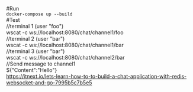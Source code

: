 #Run  
`docker-compose up --build`  
#Test  
//terminal 1 (user "foo")  
wscat -c ws://localhost:8080/chat/channel1/foo  
//terminal 2 (user "bar")  
wscat -c ws://localhost:8080/chat/channel1/bar  
//terminal 3 (user "bar")  
wscat -c ws://localhost:8080/chat/channel2/bar  
//Send message to channel1  
${"Content":"Hello"}  
https://itnext.io/lets-learn-how-to-to-build-a-chat-application-with-redis-websocket-and-go-7995b5c7b5e5  
